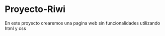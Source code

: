 # Proyecto-Riwi
En este proyecto crearemos una pagina web sin funcionalidades utilizando html y css
